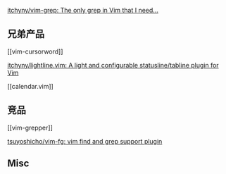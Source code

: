 


[itchyny/vim-grep: The only grep in Vim that I need...](https://github.com/itchyny/vim-grep)



## 兄弟产品

[[vim-cursorword]]

[itchyny/lightline.vim: A light and configurable statusline/tabline plugin for Vim](https://github.com/itchyny/lightline.vim)

[[calendar.vim]]


## 竞品

[[vim-grepper]]


[tsuyoshicho/vim-fg: vim find and grep support plugin](https://github.com/tsuyoshicho/vim-fg)


## Misc


